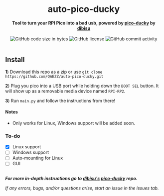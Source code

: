 <h1 align="center">auto-pico-ducky</h1>

<div align="center">
  <strong>Tool to turn your RPI Pico into a bad usb, powered by <a href="https://github.com/dbisu/pico-ducky">pico-ducky</a> by <a href="https://github.com/dbisu">dibisu</a></strong>
</div>

<br />

<div align="center">
  <img alt="GitHub code size in bytes" src="https://img.shields.io/github/languages/code-size/QAEZZ/auto-pico-ducky">
  <img alt="GitHub license" src="https://img.shields.io/github/license/QAEZZ/auto-pico-ducky">
  <img alt="GitHub commit activity" src="https://img.shields.io/github/commit-activity/m/QAEZZ/auto-pico-ducky">
</div>

<br />

## Install

__1__) Download this repo as a zip or use ``git clone https://github.com/QAEZZ/auto-pico-ducky.git``

__2__) Plug you pico into a USB port while holding down the `BOOT SEL` button. It will show up as a removable media device named `RPI-RP2`.

__3__) Run ``main.py`` and follow the instructions from there!

#### Notes
* Only works for Linux, Windows support will be added soon.

### To-do
- [x] Linux support
- [ ] Windows support
- [ ] Auto-mounting for Linux
- [ ] GUI

##

***For more in-depth instructions go to <a href="https://github.com/dbisu">dibisu's</a> <a href="https://github.com/dbisu/pico-ducky">pico-ducky</a> repo.***

*If any errors, bugs, and/or questions arise, start an issue in the issues tab.*
